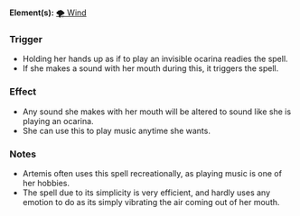 **Element(s):** [🌪 Wind](<../../../Magic/Elements/🌪 Wind.md>)
### Trigger
- Holding her hands up as if to play an invisible ocarina readies the spell.
- If she makes a sound with her mouth during this, it triggers the spell.
### Effect
- Any sound she makes with her mouth will be altered to sound like she is playing an ocarina.
- She can use this to play music anytime she wants.
### Notes
- Artemis often uses this spell recreationally, as playing music is one of her hobbies.
- The spell due to its simplicity is very efficient, and hardly uses any emotion to do as its simply vibrating the air coming out of her mouth.